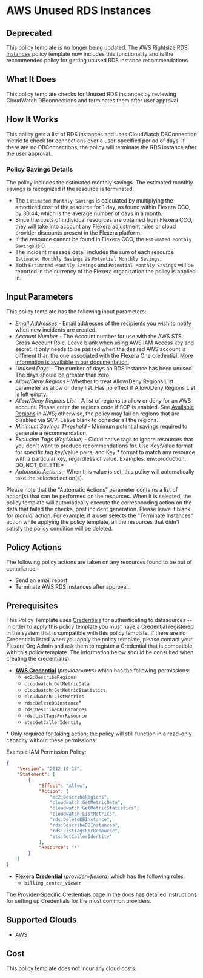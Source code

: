 # AWS Unused RDS Instances

## Deprecated

This policy template is no longer being updated. The [AWS Rightsize RDS Instances](https://github.com/flexera-public/policy_templates/tree/master/cost/aws/rightsize_rds_instances/) policy template now includes this functionality and is the recommended policy for getting unused RDS instance recommendations.

## What It Does

This policy template checks for Unused RDS instances by reviewing CloudWatch DBconnections and terminates them after user approval.

## How It Works

This policy gets a list of RDS instances and uses CloudWatch DBConnection metric to check for connections over a user-specified period of days. If there are no DBConnections, the policy will terminate the RDS instance after the user approval.

### Policy Savings Details

The policy includes the estimated monthly savings. The estimated monthly savings is recognized if the resource is terminated.

- The `Estimated Monthly Savings` is calculated by multiplying the amortized cost of the resource for 1 day, as found within Flexera CCO, by 30.44, which is the average number of days in a month.
- Since the costs of individual resources are obtained from Flexera CCO, they will take into account any Flexera adjustment rules or cloud provider discounts present in the Flexera platform.
- If the resource cannot be found in Flexera CCO, the `Estimated Monthly Savings` is 0.
- The incident message detail includes the sum of each resource `Estimated Monthly Savings` as `Potential Monthly Savings`.
- Both `Estimated Monthly Savings` and `Potential Monthly Savings` will be reported in the currency of the Flexera organization the policy is applied in.

## Input Parameters

This policy template has the following input parameters:

- *Email Addresses* - Email addresses of the recipients you wish to notify when new incidents are created.
- *Account Number* - The Account number for use with the AWS STS Cross Account Role. Leave blank when using AWS IAM Access key and secret. It only needs to be passed when the desired AWS account is different than the one associated with the Flexera One credential. [More information is available in our documentation.](https://docs.flexera.com/flexera/EN/Automation/ProviderCredentials.htm#automationadmin_1982464505_1123608)
- *Unused Days* - The number of days an RDS instance has been unused. The days should be greater than zero.
- *Allow/Deny Regions* - Whether to treat Allow/Deny Regions List parameter as allow or deny list. Has no effect if Allow/Deny Regions List is left empty.
- *Allow/Deny Regions List* - A list of regions to allow or deny for an AWS account. Please enter the regions code if SCP is enabled. See [Available Regions](https://docs.aws.amazon.com/AWSEC2/latest/UserGuide/using-regions-availability-zones.html#concepts-available-regions) in AWS; otherwise, the policy may fail on regions that are disabled via SCP. Leave blank to consider all the regions.
- *Minimum Savings Threshold* - Minimum potential savings required to generate a recommendation.
- *Exclusion Tags (Key:Value)* - Cloud native tags to ignore resources that you don't want to produce recommendations for. Use Key:Value format for specific tag key/value pairs, and Key:\* format to match any resource with a particular key, regardless of value. Examples: env:production, DO_NOT_DELETE:\*
- *Automatic Actions* - When this value is set, this policy will automatically take the selected action(s).

Please note that the "Automatic Actions" parameter contains a list of action(s) that can be performed on the resources. When it is selected, the policy template will automatically execute the corresponding action on the data that failed the checks, post incident generation. Please leave it blank for *manual* action.
For example, if a user selects the "Terminate Instances" action while applying the policy template, all the resources that didn't satisfy the policy condition will be deleted.

## Policy Actions

The following policy actions are taken on any resources found to be out of compliance.

- Send an email report
- Terminate AWS RDS instances after approval.

## Prerequisites

This Policy Template uses [Credentials](https://docs.flexera.com/flexera/EN/Automation/ManagingCredentialsExternal.htm) for authenticating to datasources -- in order to apply this policy template you must have a Credential registered in the system that is compatible with this policy template. If there are no Credentials listed when you apply the policy template, please contact your Flexera Org Admin and ask them to register a Credential that is compatible with this policy template. The information below should be consulted when creating the credential(s).

- [**AWS Credential**](https://docs.flexera.com/flexera/EN/Automation/ProviderCredentials.htm#automationadmin_1982464505_1121575) (*provider=aws*) which has the following permissions:
  - `ec2:DescribeRegions`
  - `cloudwatch:GetMetricData`
  - `cloudwatch:GetMetricStatistics`
  - `cloudwatch:ListMetrics`
  - `rds:DeleteDBInstance`*
  - `rds:DescribeDBInstances`
  - `rds:ListTagsForResource`
  - `sts:GetCallerIdentity`

\* Only required for taking action; the policy will still function in a read-only capacity without these permissions.

  Example IAM Permission Policy:

  ```json
  {
      "Version": "2012-10-17",
      "Statement": [
          {
              "Effect": "Allow",
              "Action": [
                  "ec2:DescribeRegions",
                  "cloudwatch:GetMetricData",
                  "cloudwatch:GetMetricStatistics",
                  "cloudwatch:ListMetrics",
                  "rds:DeleteDBInstance",
                  "rds:DescribeDBInstances",
                  "rds:ListTagsForResource",
                  "sts:GetCallerIdentity"
              ],
              "Resource": "*"
          }
      ]
  }
  ```

- [**Flexera Credential**](https://docs.flexera.com/flexera/EN/Automation/ProviderCredentials.htm) (*provider=flexera*) which has the following roles:
  - `billing_center_viewer`

The [Provider-Specific Credentials](https://docs.flexera.com/flexera/EN/Automation/ProviderCredentials.htm) page in the docs has detailed instructions for setting up Credentials for the most common providers.

## Supported Clouds

- AWS

## Cost

This policy template does not incur any cloud costs.
